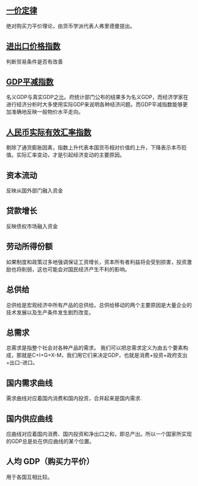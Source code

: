 ## [一价定律](https://wiki.mbalib.com/wiki/%E4%B8%80%E4%BB%B7%E5%AE%9A%E5%BE%8B)
绝对购买力平价理论，由货币学派代表人弗里德曼提出。

## [进出口价格指数](http://tjs.customs.gov.cn/tjs/sjgb/myzs/index.html)
判断贸易条件是否有改善

## [GDP平减指数](https://baike.baidu.com/item/GDP%E5%B9%B3%E5%87%8F%E6%8C%87%E6%95%B0/8459647)
名义GDP与真实GDP之比。府统计部门公布的结果多为名义GDP，而经济学家在进行经济分析时大多使用实际GDP来说明各种经济问题。而GDP平减指数能够更加准确地反映一般物价水平走向。

## [人民币实际有效汇率指数](https://wiki.mbalib.com/wiki/%E5%AE%9E%E9%99%85%E6%9C%89%E6%95%88%E6%B1%87%E7%8E%87%E6%8C%87%E6%95%B0)
剔除了通货膨胀因素，指数上升代表本国货币相对价值的上升，下降表示本币贬值。实际汇率变动，才是引起经济变动的主要原因。

## 资本流动
反映从国外部门融入资金
## 贷款增长
反映债权市场融入资金

## 劳动所得份额
如果制度和政策过多地强调保证工资增长，资本所有者利益将会受到损害，投资激励也将削弱，这也可能会对国民经济产生不利的影响。

## 总供给
总供给是宏观经济中所有产品的总供给。总供给移动的两个主要原因是大量企业的技术发展以及生产条件发生剧烈改变。

## 总需求
总需求是指整个社会对各种产品的需求。
我们可以把总需求定义为由五个要素构成，那就是C+I+G+X-M，我们用它们来决定GDP，也就是消费+投资+政府支出+出口-进口。

## 国内需求曲线
需求曲线对应着国内消费和国内投资，合并起来是国内需求.

## 国内供应曲线
应曲线对应着国内消费、国内投资和净出口之和，即总产出。所以一个国家所实现的GDP总是处在供应曲线的某个位置。

## 人均 GDP（购买力平价）
用于各国互相比较。


